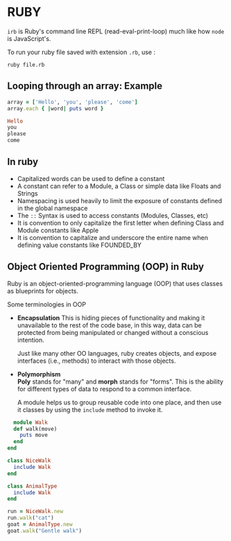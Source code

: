 # RUBY

`irb` is Ruby's command line REPL (read-eval-print-loop) much like how `node` is JavaScript's.

To run your ruby file saved with extension `.rb`, use :

```
ruby file.rb
```

## Looping through an array: Example

```ruby
array = ['Hello', 'you', 'please', 'come']
array.each { |word| puts word }

Hello
you
please
come
```

## In ruby

- Capitalized words can be used to define a constant
- A constant can refer to a Module, a Class or simple data like Floats and Strings
- Namespacing is used heavily to limit the exposure of constants defined in the global namespace
- The `::` Syntax is used to access constants (Modules, Classes, etc)
- It is convention to only capitalize the first letter when defining Class and Module constants like Apple
- It is convention to capitalize and underscore the entire name when defining value constants like FOUNDED_BY

## Object Oriented Programming (OOP) in Ruby

Ruby is an object-oriented-programming language (OOP) that uses classes as blueprints for objects.

Some terminologies in OOP

- **Encapsulation**
  This is hiding pieces of functionality and making it unavailable to the rest of the code base, in this way, data can be protected from being manipulated or changed without a conscious intention.

  Just like many other OO languages, ruby creates objects, and expose interfaces (i.e., methods) to interact with those objects.

- **Polymorphism** <br>
  **Poly** stands for "many" and **morph** stands for "forms". This is the ability for different types of data to respond to a common interface.

  A module helps us to group reusable code into one place, and then use it classes by using the `include` method to invoke it.

```ruby
  module Walk
  def walk(move)
    puts move
  end
end

class NiceWalk
  include Walk
end

class AnimalType
  include Walk
end

run = NiceWalk.new
run.walk("cat")
goat = AnimalType.new
goat.walk("Gentle walk")

```

